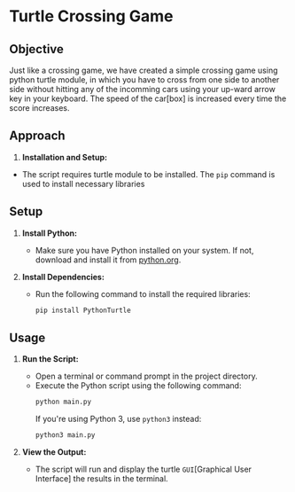 # Turtle Crossing Game

## Objective

Just like a crossing game, we have created a simple crossing game using python turtle module, in which you have to cross from one side to another side without hitting any of the incomming cars using your up-ward arrow key in your keyboard. The speed of the car[box] is increased every time the score increases.

## Approach

1. **Installation and Setup:**

- The script requires turtle module to be installed. The `pip` command is used to install necessary libraries

## Setup

1. **Install Python:**
   - Make sure you have Python installed on your system. If not, download and install it from [python.org](https://www.python.org/).

2. **Install Dependencies:**
   - Run the following command to install the required libraries:
     ```bash
     pip install PythonTurtle
     ```

## Usage

1. **Run the Script:**
   - Open a terminal or command prompt in the project directory.
   - Execute the Python script using the following command:
     ```bash
     python main.py
     ```
     If you're using Python 3, use `python3` instead:
     ```bash
     python3 main.py
     ```

2. **View the Output:**
   - The script will run and display the turtle `GUI`[Graphical User Interface] the results in the terminal.